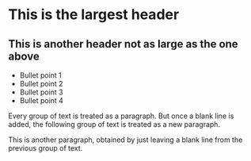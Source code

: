 # This is the largest header
## This is another header not as large as the one above

- Bullet point 1
- Bullet point 2
- Bullet point 3
- Bullet point 4

Every group of text is treated as a paragraph. But once a blank line is added, 
the following group of text is treated as a new paragraph.

This is another paragraph, obtained by just leaving a blank line from the previous
group of text.
